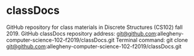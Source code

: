 # classDocs
GitHub repository for class materials in Discrete Structures (CS102) fall 2019.
GitHub classDocs repository address: git@github.com:allegheny-computer-science-102-f2019/classDocs.git
Terminal command: git clone git@github.com:allegheny-computer-science-102-f2019/classDocs.git
